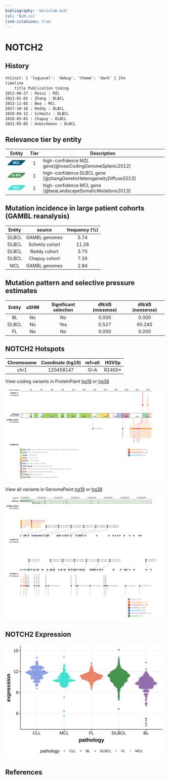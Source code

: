 ```yaml
---
bibliography: 'morinlab.bib'
csl: 'NLM.csl'
link-citations: true
---
```

# NOTCH2

## History
```mermaid
%%{init: { 'logLevel': 'debug', 'theme': 'dark' } }%%
timeline
    title Publication timing
2012-08-27 : Rossi : MZL
2013-01-01 : Zhang : DLBCL
2013-11-05 : Bea : MCL
2017-10-10 : Reddy : DLBCL
2018-04-12 : Schmitz : DLBCL
2018-05-01 : Chapuy : DLBCL
2021-05-05 : Hubschmann : DLBCL
```

## Relevance tier by entity

|Entity|Tier|Description                           |
|:------:|:----:|--------------------------------------|
|![MZL](images/icons/MZL_tier1.png)|1|high-confidence MZL gene[@rossiCodingGenomeSplenic2012]|
|![DLBCL](images/icons/DLBCL_tier1.png) |1   |high-confidence DLBCL gene            [@zhangGeneticHeterogeneityDiffuse2013]|
|![MCL](images/icons/MCL_tier1.png)   |1   |high-confidence MCL gene              [@beaLandscapeSomaticMutations2013]|


## Mutation incidence in large patient cohorts (GAMBL reanalysis)

|Entity|source               |frequency (%)|
|:------:|:---------------------:|:-------------:|
|DLBCL |GAMBL genomes        | 5.74        |
|DLBCL |Schmitz cohort       |11.28        |
|DLBCL |Reddy cohort         | 3.70        |
|DLBCL |Chapuy cohort        | 7.26        |
|MCL   |GAMBL genomes        | 2.84        |

## Mutation pattern and selective pressure estimates

|Entity|aSHM|Significant selection|dN/dS (missense)|dN/dS (nonsense)|
|:------:|:----:|:---------------------:|:----------------:|:----------------:|
|BL    |No  |No                   |0.000           | 0.000          |
|DLBCL |No  |Yes                  |0.527           |60.245          |
|FL    |No  |No                   |0.000           | 0.000          |



## NOTCH2 Hotspots

| Chromosome |Coordinate (hg19) | ref>alt | HGVSp | 
 | :---:| :---: | :--: | :---: |
| chr1 | 120458147 | G>A | R2400* |

View coding variants in ProteinPaint [hg19](https://morinlab.github.io/LLMPP/GAMBL/NOTCH2_protein.html)  or [hg38](https://morinlab.github.io/LLMPP/GAMBL/NOTCH2_protein_hg38.html)

![](images/proteinpaint/NOTCH2_NM_024408.svg)

View all variants in GenomePaint [hg19](https://morinlab.github.io/LLMPP/GAMBL/NOTCH2.html)  or [hg38](https://morinlab.github.io/LLMPP/GAMBL/NOTCH2_hg38.html)

![](images/proteinpaint/NOTCH2.svg)

## NOTCH2 Expression
![](images/gene_expression/NOTCH2_by_pathology.svg)
<!-- ORIGIN: 18508802 -->
<!-- DLBCL: troenNOTCH2MutationsMarginal2008 -->
<!-- MCL: beaLandscapeSomaticMutations2013 -->
<!-- MZL: rossiCodingGenomeSplenic2012c -->


## References
